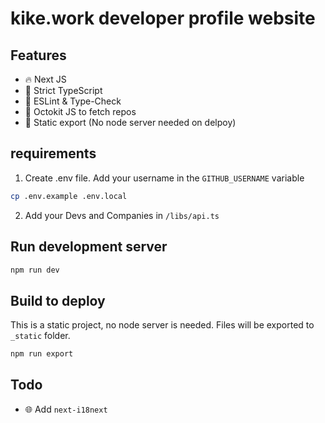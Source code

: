 # kike.work developer profile website

## Features
- 🔥 Next JS
- 🛂 Strict TypeScript
- 🚨 ESLint & Type-Check
- 🐙 Octokit JS to fetch repos
- 📄 Static export (No node server needed on delpoy)

## requirements
1. Create .env file. Add your username in the `GITHUB_USERNAME` variable

```bash
cp .env.example .env.local
````

2. Add your Devs and Companies in `/libs/api.ts`

## Run development server

```bash
npm run dev
```

## Build to deploy
This is a static project, no node server is needed. Files will be exported to `_static` folder.

```bash
npm run export
```

## Todo
- 🌐 Add `next-i18next`